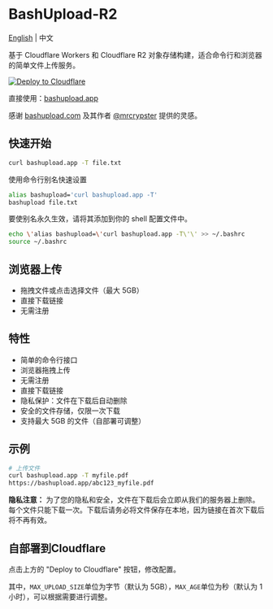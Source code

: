 # BashUpload-R2

[English](README.md) | 中文

基于 Cloudflare Workers 和 Cloudflare R2 对象存储构建，适合命令行和浏览器的简单文件上传服务。

[![Deploy to Cloudflare](https://deploy.workers.cloudflare.com/button)](https://deploy.workers.cloudflare.com/?url=https://github.com/DullJZ/bashupload-r2)

直接使用：[bashupload.app](https://bashupload.app)

感谢 [bashupload.com](https://bashupload.com) 及其作者 [@mrcrypster](https://github.com/mrcrypster) 提供的灵感。

## 快速开始

```sh
curl bashupload.app -T file.txt
```

使用命令行别名快速设置

```sh
alias bashupload='curl bashupload.app -T'
bashupload file.txt
```

要使别名永久生效，请将其添加到你的 shell 配置文件中。

```sh
echo \'alias bashupload=\'curl bashupload.app -T\'\' >> ~/.bashrc
source ~/.bashrc
```

## 浏览器上传

- 拖拽文件或点击选择文件（最大 5GB）
- 直接下载链接
- 无需注册

## 特性

- 简单的命令行接口
- 浏览器拖拽上传
- 无需注册
- 直接下载链接
- 隐私保护：文件在下载后自动删除
- 安全的文件存储，仅限一次下载
- 支持最大 5GB 的文件（自部署可调整）

## 示例

```sh
# 上传文件
curl bashupload.app -T myfile.pdf
https://bashupload.app/abc123_myfile.pdf
```

**隐私注意：** 为了您的隐私和安全，文件在下载后会立即从我们的服务器上删除。每个文件只能下载一次。下载后请务必将文件保存在本地，因为链接在首次下载后将不再有效。


## 自部署到Cloudflare

点击上方的 "Deploy to Cloudflare" 按钮，修改配置。

其中，`MAX_UPLOAD_SIZE`单位为字节（默认为 5GB），`MAX_AGE`单位为秒（默认为 1小时），可以根据需要进行调整。
